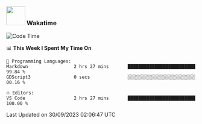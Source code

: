 ### <img src="https://media.giphy.com/media/VgCDAzcKvsR6OM0uWg/giphy.gif" width="50"> Wakatime

  <!--START_SECTION:waka-->
![Code Time](http://img.shields.io/badge/Code%20Time-1%2C451%20hrs%206%20mins-blue)

📊 **This Week I Spent My Time On** 

```text
💬 Programming Languages: 
Markdown                 2 hrs 27 mins       █████████████████████████   99.84 % 
GDScript3                0 secs              ░░░░░░░░░░░░░░░░░░░░░░░░░   00.16 % 

🔥 Editors: 
VS Code                  2 hrs 27 mins       █████████████████████████   100.00 % 
```


 Last Updated on 30/09/2023 02:06:47 UTC
<!--END_SECTION:waka-->
